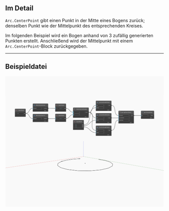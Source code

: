 ## Im Detail
`Arc.CenterPoint` gibt einen Punkt in der Mitte eines Bogens zurück; denselben Punkt wie der Mittelpunkt des entsprechenden Kreises.

Im folgenden Beispiel wird ein Bogen anhand von 3 zufällig generierten Punkten erstellt. Anschließend wird der Mittelpunkt mit einem `Arc.CenterPoint`-Block zurückgegeben.

___
## Beispieldatei

![CenterPoint](./Autodesk.DesignScript.Geometry.Arc.CenterPoint_img.jpg)

